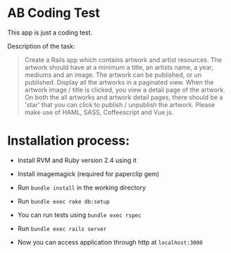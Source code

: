# AB Coding Test

This app is just a coding test.

Description of the task:
> Create a Rails app which contains artwork and artist resources.
> The artwork should have at a minimum a title, an artists name, a year, mediums and an image.
> The artwork can be published, or un published.
> Display all the artworks in a paginated view.  When the artwork image / title is clicked, you view a detail page of the artwork.
> On both the all artworks and artwork detail pages, there should be a 'star' that you can click to publish / unpublish the artwork.
> Please make use of HAML, SASS, Coffeescript and Vue.js.


# Installation process:

* Install RVM and Ruby version 2.4 using it

* Install imagemagick (required for paperclip gem)

* Run `bundle install` in the working directory

* Run `bundle exec rake db:setup`

* You can run tests using `bundle exec rspec`

* Run `bundle exec rails server`

* Now you can access application through http at `localhost:3000`

